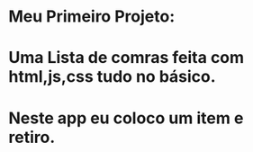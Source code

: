 # Meu Primeiro Projeto: 
# Uma Lista de comras feita com html,js,css tudo no básico.
# Neste app eu coloco um item e retiro.
